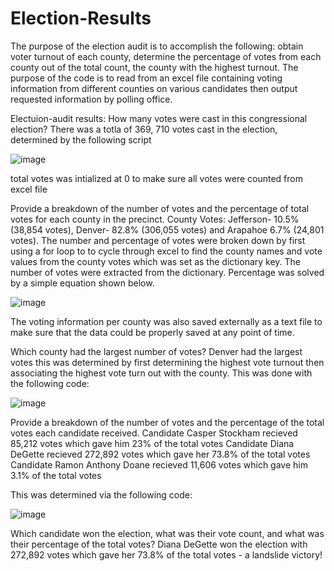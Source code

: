 # Election-Results

The purpose of the election audit is to accomplish the following: obtain voter turnout of each county, determine the percentage of votes from each county out of the total count, the county with the highest turnout. The purpose of the code is to read from an excel file containing voting information from different counties on various candidates then output requested information by polling office. 

Electuion-audit results:
How many votes were cast in this congressional election?
There was a totla of 369, 710 votes cast in the election, determined by the following script

![image](https://user-images.githubusercontent.com/35518346/171747036-8e82ab2a-5fd1-4b9b-b2fb-437db3f4a093.png)


total votes was intialized at 0 to make sure all votes were counted from excel file

Provide a breakdown of the number of votes and the percentage of total votes for each county in the precinct.
County Votes: Jefferson- 10.5% (38,854 votes), Denver- 82.8% (306,055 votes) and Arapahoe 6.7% (24,801 votes). 
The number and percentage of votes were broken down by first using a for loop to to cycle through excel to find the county names and vote values from the county votes which was set as the dictionary key. The number of votes were extracted from the dictionary. Percentage was solved by a simple equation shown below. 

![image](https://user-images.githubusercontent.com/35518346/171747850-e81d9e57-27b1-4651-92d2-73f26b243c32.png)

The voting information per county was also saved externally as a text file to make sure that the data could be properly saved at any point of time. 

Which county had the largest number of votes?
Denver had the largest votes this was determined by first determining the highest vote turnout then associating the highest vote turn out with the county. This was done with the following code:

![image](https://user-images.githubusercontent.com/35518346/171748150-29bf066b-8e0e-42ba-907a-fd02174841e4.png)


Provide a breakdown of the number of votes and the percentage of the total votes each candidate received.
Candidate Casper Stockham recieved 85,212 votes which gave him 23% of the total votes
Candidate Diana DeGette recieved 272,892 votes which gave her 73.8% of the total votes
Candidate Ramon Anthony Doane recieved 11,606 votes which gave him 3.1% of the total votes

This was determined via the following code:

![image](https://user-images.githubusercontent.com/35518346/171748542-267ca9a0-31e5-428a-b010-7f310e9a1a48.png)


Which candidate won the election, what was their vote count, and what was their percentage of the total votes?
Diana DeGette won the election with 272,892 votes which gave her 73.8% of the total votes - a landslide victory!
